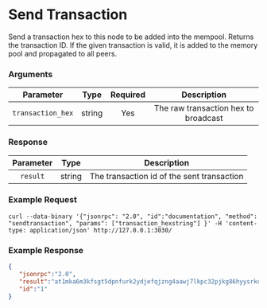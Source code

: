# Send Transaction
Send a transaction hex to this node to be added into the mempool.
Returns the transaction ID.
If the given transaction is valid, it is added to the memory pool and propagated to all peers.

### Arguments

|     Parameter     |  Type  | Required |              Description             |
|:-----------------:|:------:|:--------:|:------------------------------------:|
| `transaction_hex` | string |    Yes   | The raw transaction hex to broadcast |

### Response

| Parameter |  Type  |                 Description                |
|:---------:|:------:|:------------------------------------------:|
| `result`  | string | The transaction id of the sent transaction |

### Example Request
```ignore
curl --data-binary '{"jsonrpc": "2.0", "id":"documentation", "method": "sendtransaction", "params": ["transaction_hexstring"] }' -H 'content-type: application/json' http://127.0.0.1:3030/
```

### Example Response
```json
{
   "jsonrpc":"2.0",
   "result":"at1mka6m3kfsgt5dpnfurk2ydjefqjzng4aawj7lkpc32pjkg86hyysrke9nf",
   "id":"1"
}
```